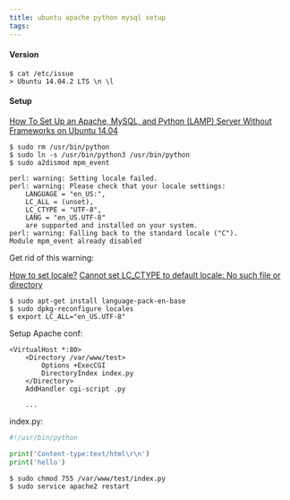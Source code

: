 ```yaml
---
title: ubuntu apache python mysql setup
tags:
---
```


#### Version
```
$ cat /etc/issue
> Ubuntu 14.04.2 LTS \n \l
```

#### Setup

[How To Set Up an Apache, MySQL, and Python (LAMP) Server Without Frameworks on Ubuntu 14.04](https://www.digitalocean.com/community/tutorials/how-to-set-up-an-apache-mysql-and-python-lamp-server-without-frameworks-on-ubuntu-14-04)

```
$ sudo rm /usr/bin/python
$ sudo ln -s /usr/bin/python3 /usr/bin/python
$ sudo a2dismod mpm_event
```
```
perl: warning: Setting locale failed.
perl: warning: Please check that your locale settings:
	LANGUAGE = "en_US:",
	LC_ALL = (unset),
	LC_CTYPE = "UTF-8",
	LANG = "en_US.UTF-8"
    are supported and installed on your system.
perl: warning: Falling back to the standard locale ("C").
Module mpm_event already disabled
```

Get rid of this warning:

[How to set locale?](https://askubuntu.com/a/17002)
[Cannot set LC_CTYPE to default locale: No such file or directory](https://askubuntu.com/a/749780)

```
$ sudo apt-get install language-pack-en-base
$ sudo dpkg-reconfigure locales
$ export LC_ALL="en_US.UTF-8"
```

Setup Apache conf:

```
<VirtualHost *:80>
    <Directory /var/www/test>
        Options +ExecCGI
        DirectoryIndex index.py
    </Directory>
    AddHandler cgi-script .py

    ...
```

index.py:
```python
#!/usr/bin/python

print('Content-type:text/html\r\n')
print('hello')

```

```
$ sudo chmod 755 /var/www/test/index.py
$ sudo service apache2 restart
```

